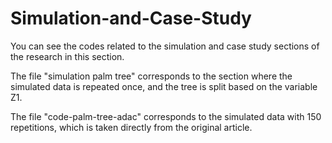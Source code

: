 # Simulation-and-Case-Study
You can see the codes related to the simulation and case study sections of the research in this section.

The file "simulation palm tree" corresponds to the section where the simulated data is repeated once, and the tree is split based on the variable Z1.

The file "code-palm-tree-adac" corresponds to the simulated data with 150 repetitions, which is taken directly from the original article.
